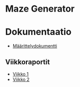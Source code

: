 # Maze Generator

# Dokumentaatio
* [Määrittelydokumentti](https://github.com/nicholsss/tiralabra/blob/master/dokumentaatio/maarittelydokumentti.md)

## Viikkoraportit
* [Viikko 1](https://github.com/nicholsss/tiralabra/blob/master/dokumentaatio/viikkoraportti1.md)
* [Viikko 2](https://github.com/nicholsss/tiralabra/blob/master/dokumentaatio/Viikkoraportti2.md)
